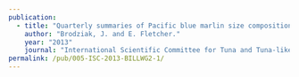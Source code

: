 ```yaml
---
publication:
  - title: "Quarterly summaries of Pacific blue marlin size composition data"
    author: "Brodziak, J. and E. Fletcher."
    year: "2013"
    journal: "International Scientific Committee for Tuna and Tuna-like Species in the North Pacific/Billfish WG, ISC/13/BILLWG-2/1, 278p."
permalink: /pub/005-ISC-2013-BILLWG2-1/
---
```

